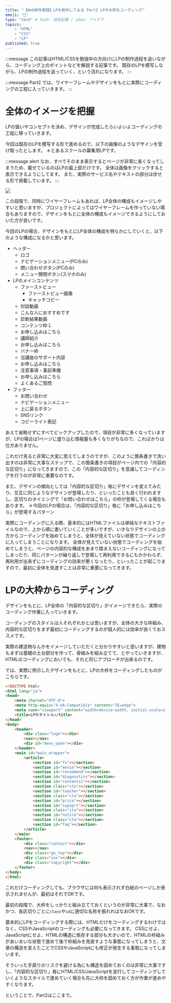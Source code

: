 ```yaml
---
title: "【Web制作実践】LPを制作してみる Part2 LPの大枠をコーディング"
emoji: "🤖"
type: "tech" # tech: 技術記事 / idea: アイデア
topics: 
    - "HTML"
    - "CSS"
    - "LP"
published: true
---
```

:::message
この記事はHTML/CSSを勉強中の方向けにLPの制作過程を追いながら、コーディング上のポイントなどを解説する記事です。
既存のLPを模写しながら、LPの制作過程を追っていく、という流れになります。
:::

:::message
Part2 では、ワイヤーフレームやデザインをもとに実際にコーディングの工程に入っていきます。
:::

# 全体のイメージを把握

LPの狙いやコンセプトを決め、デザインが完成したらいよいよコーディングの工程に移っていきます。

今回は既存のLPを模写する形で進めるので、以下の画像のようなデザインを受け取ったとします。
＊とあるスクールの募集用LPです。

:::message alert
なお、すべてそのまま表示するとページが非常に長くなってしまうため、載せているのはLPの最上部だけです。
全体は画像をクリックすると表示できるようにしてます。
また、実際のサービス名やテキストの部分は伏せる形で掲載しています。
:::

[![](/images/web_practice_lp/lp-design-pc-thumb.jpg)](https://zenn.office-iwakiri.com/articles/web_practice_lp/lp-design-pc01.png)

この段階で、同時にワイヤーフレームもあれば、LP全体の構成もイメージしやすいと思いますが、プロジェクトによってはワイヤーフレームを作っていない場合もありますので、デザインをもとに全体の構成もイメージできるようにしておいた方が良いです。

今回のLPの場合、デザインをもとにLP全体の構成を明らかにしていくと、以下のような構成になるかと思います。

- ヘッダー
  * ロゴ
  * ナビゲーションメニュー(PCのみ)
  * 問い合わせボタン(PCのみ)
  * メニュー開閉ボタン(スマホのみ)
- LPのメインコンテンツ
    - ファーストビュー
        * ファーストビュー画像
        * キャッチコピー
    - 対談動画
    - こんな人におすすめです
    - 診断結果動画
    - コンテンツ枠１
    - お申し込みはこちら
    - 講師紹介
    - お申し込みはこちら
    - バナー枠
    - 当講座のサポート内容
    - お申し込みはこちら
    - 注意事項・事前準備
    - お申し込みはこちら
    - よくあるご質問
- フッター
  * お問い合わせ
  * ナビゲーションメニュー
  * 上に戻るボタン
  * SNSリンク
  * コピーライト表記

あえて省略せずにすべてピックアップしたので、項目が非常に多くなっていますが、LPの場合は1ページに盛り込む情報量も多くなりがちなので、こればかりは仕方ありません。

これだけ見ると非常に大変に思えてしまうのですが、このように箇条書きで洗い出すのは非常に大事なステップで、この箇条書きの項目がページ内での「内容的な区切り」になってきますので、この「内容的な区切り」を意識してコーディングを行うのが非常に重要なのです。

また、デザインの傾向としては「内容的な区切り」毎にデザインを変えてみたり、交互に同じようなデザインが登場したり、といったことも良く行われますし、区切りのタイミングで「お問い合わせはこちら」の枠が登場してくる場合もあります。
＊今回のLPの場合は、「内容的な区切り」毎に「お申し込みはこちら」が登場するパターン

実際にコーディングに入る際、基本的にはHTMLファイルは単純なテキストファイルなので、上から順に書いていくことが多いですが、いきなりデザインの上の方からコーディングを始めてしまうと、全体が見えていない状態でコーディングに入ってしまうことになります。
全体が見えていない状態でコーディングを始めてしまうと、ページの内容的な構成をあまり踏まえないコーディングになってしまったり、同じパターンが繰り返しで登場して再利用できるにもかかわらず、再利用が出来ずにコーディングの効率が悪くなったり、といったことが起こりますので、最初に全体を見渡すことは非常に重要になってきます。

# LPの大枠からコーディング

デザインをもとに、LP全体の「内容的な区切り」がイメージできたら、実際のコーディング作業に入っていきます。

コーディングのスタイルは人それぞれかとは思いますが、全体の大きな枠組み、内容的な区切りをまず最初にコーディングするのが個人的には効率が良くておススメです。

実際の建造物なんかをイメージしていただくと分かりやすいと思いますが、建物もまずは基礎の土台部分を作って、骨組みを組み立てて、とやっていきますが、HTMLのコーディングにおいても、それと同じアプローチが出来るのです。

では、実際に例示したデザインをもとに、LPの大枠をコーディングしたものがこちらです。

```html
<!DOCTYPE html>
<html lang="ja">
<head>
    <meta charset="UTF-8">
    <meta http-equiv="X-UA-Compatible" content="IE=edge">
    <meta name="viewport" content="width=device-width, initial-scale=1.0">
    <title>LPのタイトル</title>
</head>
<body>
    <header>
        <div class="logo"></div>
        <nav></nav>
        <div id="menu_open"></div>
    </header>
    <main id="main_wrapper">
        <article>
            <section id="fv"></section>
            <section id="movie"></section>
            <section id="recommend"></section>
            <section id="diagnostics"></section>
            <section id="contents1"></section>
            <section class="cta"></section>
            <section id="teacher"></section>
            <section class="cta"></section>
            <section id="price"></section>
            <section id="supoprt"></section>
            <section class="cta"></section>
            <section id="notice"></section>
            <section class="cta"></section>
            <section id="faq"></section>
        </article>
    </main>
    <footer>
        <div class="contact"></div>
        <nav></nav>
        <div class="go_top"></div>
        <div class="sns"></div>
        <div class="copyright"></div>
    </footer>
</body>
</html>
```

これだけコーディングしても、ブラウザには何も表示されず白紙のページしか表示されませんが、最初はそれでOKです。

最初の段階で、大枠をしっかりと組み立てておくというのが非常に大事で、なおかつ、各区切りごとに`class`や`id`に適切な名称を振れればなおOKです。

基本的にLPをコーディングする際には、HTMLだけをコーディングするわけではなく、CSSやJavaScriptのコーディングも必要になってきます。
CSSにせよ、JavaScriptにせよ、HTMLの構造に依存する部分も大きいので、HTMLの枠組みがあいまいな状態で進めて後で枠組みを見直すような事態になってしまうと、文章の構造を変えたことでCSSやJavaScriptにも修正が発生する事態になってしまいます。

そういった手戻りのリスクを避ける為にも構造を固めておくのは非常に大事ですし、「内容的な区切り」毎にHTML/CSS/JavaScriptを並行してコーディングしていくようなスタイルで進めていく場合も先に大枠を固めておく方が作業が進めやすくなります。


ということで、Part2はここまで。

